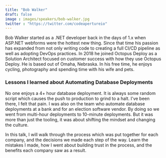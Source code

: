 ```yaml
---
title: "Bob Walker"
draft: false
image : images/speakers/bob-walker.jpg
twitter : "https://twitter.com/codeapertureio"
---
```


Bob Walker started as a .NET developer back in the days of 1.x when ASP.NET webforms were the hottest new thing. Since that time his passion has expanded from not only writing code to creating a full CI/CD pipeline as well as adopting DevOps practices. In 2018 he joined Octopus Deploy as a Solution Architect focused on customer success with how they use Octopus Deploy. He is based out of Omaha, Nebraska. In his free time, he enjoys cycling, photography and spending time with his wife and pets.

### Lessons I learned about Automating Database Deployments

No one enjoys a 4+ hour database deployment. It is always some random script which causes the push to production to grind to a halt. I've been there, I felt that pain. I was also on the team who automate database deployments at a bank and for an election software vendor. By doing so we went from multi-hour deployments to 10-minute deployments. But it was more than just the tooling, it was about shifting the mindset and changing the culture.

In this talk, I will walk through the process which was put together for each company, and the decisions we made each step of the way. Learn the mistakes I made, how I went about building trust in the process, and the benefits each company saw as a result.

